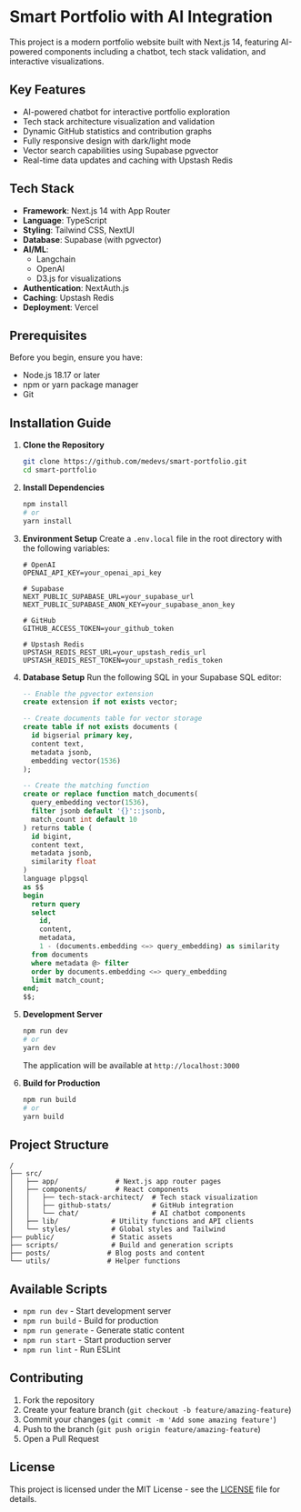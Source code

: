 # Smart Portfolio with AI Integration

This project is a modern portfolio website built with Next.js 14, featuring AI-powered components including a chatbot, tech stack validation, and interactive visualizations.

## Key Features

- AI-powered chatbot for interactive portfolio exploration
- Tech stack architecture visualization and validation
- Dynamic GitHub statistics and contribution graphs
- Fully responsive design with dark/light mode
- Vector search capabilities using Supabase pgvector
- Real-time data updates and caching with Upstash Redis

## Tech Stack

- **Framework**: Next.js 14 with App Router
- **Language**: TypeScript
- **Styling**: Tailwind CSS, NextUI
- **Database**: Supabase (with pgvector)
- **AI/ML**: 
  - Langchain
  - OpenAI
  - D3.js for visualizations
- **Authentication**: NextAuth.js
- **Caching**: Upstash Redis
- **Deployment**: Vercel

## Prerequisites

Before you begin, ensure you have:
- Node.js 18.17 or later
- npm or yarn package manager
- Git

## Installation Guide

1. **Clone the Repository**
   ```bash
   git clone https://github.com/medevs/smart-portfolio.git
   cd smart-portfolio
   ```

2. **Install Dependencies**
   ```bash
   npm install
   # or
   yarn install
   ```

3. **Environment Setup**
   Create a `.env.local` file in the root directory with the following variables:
   ```env
   # OpenAI
   OPENAI_API_KEY=your_openai_api_key

   # Supabase
   NEXT_PUBLIC_SUPABASE_URL=your_supabase_url
   NEXT_PUBLIC_SUPABASE_ANON_KEY=your_supabase_anon_key

   # GitHub
   GITHUB_ACCESS_TOKEN=your_github_token

   # Upstash Redis
   UPSTASH_REDIS_REST_URL=your_upstash_redis_url
   UPSTASH_REDIS_REST_TOKEN=your_upstash_redis_token
   ```

4. **Database Setup**
   Run the following SQL in your Supabase SQL editor:
   ```sql
   -- Enable the pgvector extension
   create extension if not exists vector;

   -- Create documents table for vector storage
   create table if not exists documents (
     id bigserial primary key,
     content text,
     metadata jsonb,
     embedding vector(1536)
   );

   -- Create the matching function
   create or replace function match_documents(
     query_embedding vector(1536),
     filter jsonb default '{}'::jsonb,
     match_count int default 10
   ) returns table (
     id bigint,
     content text,
     metadata jsonb,
     similarity float
   )
   language plpgsql
   as $$
   begin
     return query
     select
       id,
       content,
       metadata,
       1 - (documents.embedding <=> query_embedding) as similarity
     from documents
     where metadata @> filter
     order by documents.embedding <=> query_embedding
     limit match_count;
   end;
   $$;
   ```

5. **Development Server**
   ```bash
   npm run dev
   # or
   yarn dev
   ```
   The application will be available at `http://localhost:3000`

6. **Build for Production**
   ```bash
   npm run build
   # or
   yarn build
   ```

## Project Structure

```
/
├── src/
│   ├── app/              # Next.js app router pages
│   ├── components/       # React components
│   │   ├── tech-stack-architect/  # Tech stack visualization
│   │   ├── github-stats/          # GitHub integration
│   │   └── chat/                  # AI chatbot components
│   ├── lib/             # Utility functions and API clients
│   └── styles/          # Global styles and Tailwind
├── public/              # Static assets
├── scripts/             # Build and generation scripts
├── posts/              # Blog posts and content
└── utils/              # Helper functions
```

## Available Scripts

- `npm run dev` - Start development server
- `npm run build` - Build for production
- `npm run generate` - Generate static content
- `npm run start` - Start production server
- `npm run lint` - Run ESLint

## Contributing

1. Fork the repository
2. Create your feature branch (`git checkout -b feature/amazing-feature`)
3. Commit your changes (`git commit -m 'Add some amazing feature'`)
4. Push to the branch (`git push origin feature/amazing-feature`)
5. Open a Pull Request

## License

This project is licensed under the MIT License - see the [LICENSE](LICENSE) file for details.